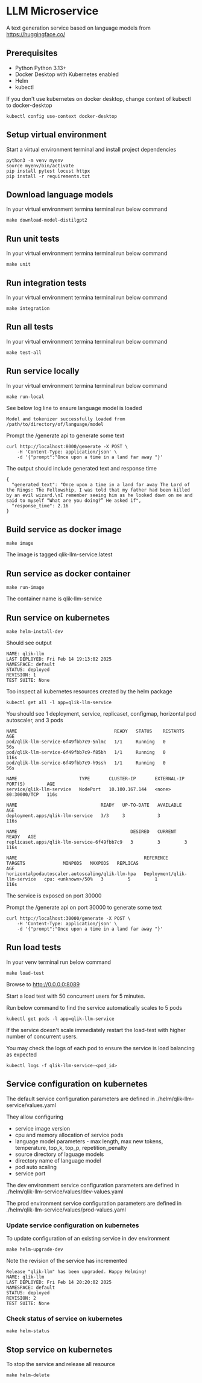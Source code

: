 # LLM Microservice

A text generation service based on language models from https://huggingface.co/

## Prerequisites

- Python Python 3.13+
- Docker Desktop with Kubernetes enabled
- Helm
- kubectl

If you don't use kubernetes on docker desktop, change context of kubectl to docker-desktop

```
kubectl config use-context docker-desktop
```

## Setup virtual environment

Start a virtual environment terminal and install project dependencies

```
python3 -m venv myenv
source myenv/bin/activate  
pip install pytest locust httpx
pip install -r requirements.txt
```

## Download language models

In your virtual environment termina terminal run below command

```
make download-model-distilgpt2
```

## Run unit tests

In your virtual environment termina terminal run below command

```
make unit
```

## Run integration tests

In your virtual environment termina terminal run below command

```
make integration
```

## Run all tests

In your virtual environment termina terminal run below command

```
make test-all
```

## Run service locally

In your virtual environment termina terminal run below command

```
make run-local
```

See below log line to ensure language model is loaded

```
Model and tokenizer successfully loaded from /path/to/directory/of/language/model
```

Prompt the /generate api to generate some text

```
curl http://localhost:8000/generate -X POST \
	-H 'Content-Type: application/json' \
	-d '{"prompt":"Once upon a time in a land far away "}'
```

The output should include generated text and response time

```
{
  "generated_text": "Once upon a time in a land far away The Lord of the Rings: The Fellowship, I was told that my father had been killed by an evil wizard.\nI remember seeing him as he looked down on me and said to myself “What are you doing?” He asked if",
  "response_time": 2.16
}
```

## Build service as docker image

```
make image
```

The image is tagged qlik-llm-service:latest

## Run service as docker container

```
make run-image
```

The container name is qlik-llm-service

## Run service on kubernetes

```
make helm-install-dev
```

Should see output

```
NAME: qlik-llm
LAST DEPLOYED: Fri Feb 14 19:13:02 2025
NAMESPACE: default
STATUS: deployed
REVISION: 1
TEST SUITE: None
```

Too inspect all kubernetes resources created by the helm package

```
kubectl get all -l app=qlik-llm-service
```

You should see 1 deployment, service, replicaset, configmap, horizontal pod autoscaler, and 3 pods

```
NAME                                    READY   STATUS    RESTARTS   AGE
pod/qlik-llm-service-6f49fbb7c9-5nlmc   1/1     Running   0          56s
pod/qlik-llm-service-6f49fbb7c9-f85bh   1/1     Running   0          116s
pod/qlik-llm-service-6f49fbb7c9-h9ssh   1/1     Running   0          56s

NAME                       TYPE       CLUSTER-IP       EXTERNAL-IP   PORT(S)        AGE
service/qlik-llm-service   NodePort   10.100.167.144   <none>        80:30000/TCP   116s

NAME                               READY   UP-TO-DATE   AVAILABLE   AGE
deployment.apps/qlik-llm-service   3/3     3            3           116s

NAME                                          DESIRED   CURRENT   READY   AGE
replicaset.apps/qlik-llm-service-6f49fbb7c9   3         3         3       116s

NAME                                               REFERENCE                     TARGETS              MINPODS   MAXPODS   REPLICAS
AGE
horizontalpodautoscaler.autoscaling/qlik-llm-hpa   Deployment/qlik-llm-service   cpu: <unknown>/50%   3         5         1
116s
```

The service is exposed on port 30000

Prompt the /generate api on port 30000 to generate some text

```
curl http://localhost:30000/generate -X POST \
	-H 'Content-Type: application/json' \
	-d '{"prompt":"Once upon a time in a land far away "}'
```

## Run load tests

In your venv terminal run below command

```
make load-test
```

Browse to http://0.0.0.0:8089

Start a load test with 50 concurrent users for 5 minutes.

Run below command to find the service automatically scales to 5 pods 

```
kubectl get pods -l app=qlik-llm-service
```

If the service doesn't scale immediately restart the load-test with higher number of concurrent users. 

You may check the logs of each pod to ensure the service is load balancing as expected

```
kubectl logs -f qlik-llm-service-<pod_id>
```

## Service configuration on kubernetes

The default service configuration parameters are defined in ./helm/qlik-llm-service/values.yaml

They allow configuring 
- service image version
- cpu and memory allocation of service pods
- language model parameters - max length, max new tokens, temperature, top_k, top_p, repetition_penalty
- source directory of laguage models
- directory name of language model
- pod auto scaling
- service port

The dev environment service configuration parameters are defined in ./helm/qlik-llm-service/values/dev-values.yaml

The prod environment service configuration parameters are defined in ./helm/qlik-llm-service/values/prod-values.yaml

### Update service configuration on kubernetes

To update configuration of an existing service in dev environment

```
make helm-upgrade-dev
```

Note the revision of the service has incremented

```
Release "qlik-llm" has been upgraded. Happy Helming!
NAME: qlik-llm
LAST DEPLOYED: Fri Feb 14 20:20:02 2025
NAMESPACE: default
STATUS: deployed
REVISION: 2
TEST SUITE: None
```

### Check status of service on kubernetes

```
make helm-status
```

## Stop service on kubernetes

To stop the service and release all resource

```
make helm-delete
```
